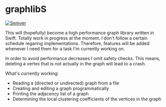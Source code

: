 # graphlibS
[![Semver](http://img.shields.io/SemVer/0.0.2.png)](https://github.com/maxkatzmann/graphlibS)

This will (hopefully) become a high performance graph library written in Swift.
Totally work in progress at the moment. I don't follow a certain schedule
regaring implementations. Therefore, features will be added whenever I need them
for a task I'm currently working on.

In order to avoid performance decreases I omit safety checks. This means,
deleting a vertex that is not actually in the graph will lead to a crash.

What's currently working:
* Reading a (directed or undirected) graph from a file
* Creating and editing a graph programmatically
* Printing the adjacency list of a graph
* Determining the local clustering coefficients of the vertices in the graph
